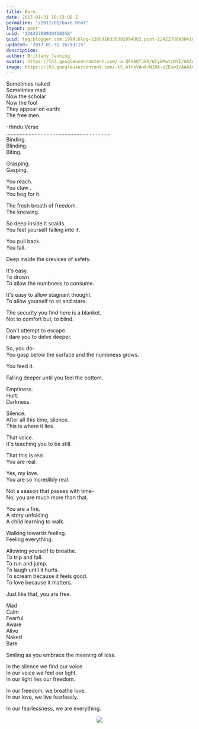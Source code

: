 ```yaml
---
title: Bare.
date: 2017-01-31 16:53:00 Z
permalink: "/2017/01/bare.html"
layout: post
uuid: '12422708930418258'
guid: tag:blogger.com,1999:blog-1260910330392094082.post-12422708930418258
updated: '2017-01-31 16:53:15'
description: 
author: Brittany Janning
avatar: https://lh3.googleusercontent.com/-a_QFVAQfJ8A/WIy0MwtcNYI/AAAAAAAAAYU/MjTQjocbF6Q/s640/IMG_20170126_093835_269.jpg
image: https://lh3.googleusercontent.com/-tS_AlHnVAnA/WJDA-oZEnwI/AAAAAAAAAYs/_RuWg_ninks/s640/IMG_20170130_170903_373.jpg
---
```


<div class="css-full-post-content js-full-post-content">
<p dir="ltr">Sometimes naked<br>Sometimes mad<br>Now the scholar<br>Now the fool<br>They appear on earth:<br>The free men.</p><p dir="ltr">-Hindu Verse <br>......................................................................<br>Binding.<br>Blinding.<br>Biting.</p><p dir="ltr">Grasping.<br>Gasping.</p><p dir="ltr">You reach.<br>You claw .<br>You beg for it.</p><p dir="ltr">The fresh breath of freedom.<br>The knowing.</p><p dir="ltr">So deep inside it scalds.<br>You feel yourself falling into it.</p><p dir="ltr">You pull back.<br>You fall.</p><p dir="ltr">Deep inside the crevices of safety.</p><p dir="ltr">It's easy.<br>To drown.<br>To allow the numbness to consume.</p><p dir="ltr">It's easy to allow stagnant thought. <br>To allow yourself to sit and stare.</p><p dir="ltr">The security you find here is a blanket.<br>Not to comfort but, to blind.</p><p dir="ltr">Don't attempt to escape.<br>I dare you to delve deeper. </p><p dir="ltr">So, you do-<br>You gasp below the surface and the numbness grows.</p><p dir="ltr">You feed it.</p><p dir="ltr">Falling deeper until you feel the bottom.</p><p dir="ltr">Emptiness.<br>Hurt.<br>Darkness. </p><p dir="ltr">Silence.<br>After all this time, silence.<br>This is where it lies.</p><p dir="ltr">That voice.<br>It's teaching you to be still.</p><p dir="ltr">That this is real.<br>You are real.</p><p dir="ltr">Yes, my love.<br>You are so incredibly real.</p><p dir="ltr">Not a season that passes with time-<br>No, you are much more than that.</p><p dir="ltr">You are a fire. <br>A story unfolding.<br>A child learning to walk.</p><p dir="ltr">Walking towards feeling. <br>Feeling everything.</p><p dir="ltr">Allowing yourself to breathe. <br>To trip and fall.<br>To run and jump.<br>To laugh until it hurts.<br>To scream because it feels good.<br>To love because it matters.</p><p dir="ltr">Just like that, you are free.</p><p dir="ltr">Mad<br>Calm<br>Fearful <br>Aware<br>Alive<br>Naked<br>Bare</p><p dir="ltr">Smiling as you embrace the meaning of loss. </p><p dir="ltr">In the silence we find our voice.<br>In our voice we feel our light.<br>In our light lies our freedom.</p><p dir="ltr">In our freedom, we breathe love.<br>In our love, we live fearlessly. </p><p dir="ltr">In our fearlessness, we are everything. </p><div class="separator" style="clear: both; text-align: center;"> <a href="https://lh3.googleusercontent.com/-tS_AlHnVAnA/WJDA-oZEnwI/AAAAAAAAAYs/_RuWg_ninks/s1600/IMG_20170130_170903_373.jpg" imageanchor="1" style="margin-left: 1em; margin-right: 1em;"> <img border="0" src="https://lh3.googleusercontent.com/-tS_AlHnVAnA/WJDA-oZEnwI/AAAAAAAAAYs/_RuWg_ninks/s640/IMG_20170130_170903_373.jpg"> </a> </div>
</div>
